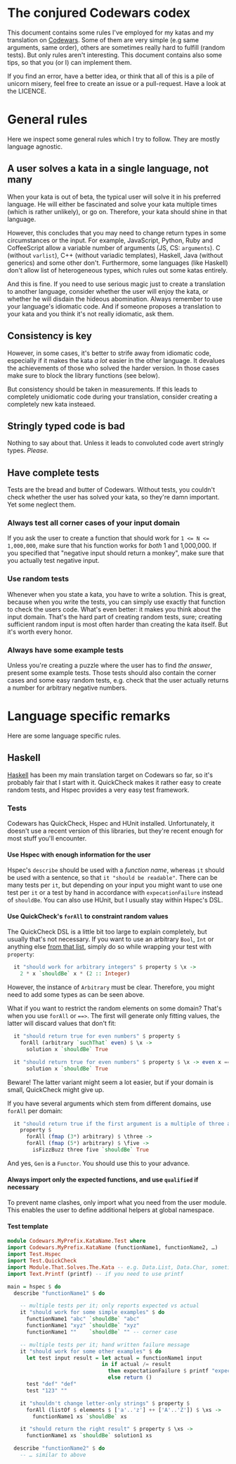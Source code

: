 # The conjured Codewars codex

This document contains some rules I've employed for my katas and my translation on [Codewars]. Some of them are very simple (e.g same arguments, same order), others are sometimes really hard to fulfill (random tests). But only rules aren't interesting. This document contains also some tips, so that you (or I) can implement them.

If you find an error, have a better idea, or think that all of this is a pile of unicorn misery, feel free to create an issue or a pull-request. Have a look at the LICENCE.

# General rules
Here we inspect some general rules which I try to follow. They are mostly language agnostic.

## A user solves a kata in a single language, not many
When your kata is out of beta, the typical user will solve it in his preferred language. He will either be fascinated and solve your kata multiple times (which is rather unlikely), or go on. Therefore, your kata should shine in that language.

However, this concludes that you may need to change return types in some circumstances or the input. For example, JavaScript, Python, Ruby and CoffeeScript allow a variable number of  arguments (JS, CS: `arguments`). C (without `varlist`), C++ (without variadic templates), Haskell, Java (without generics) and some other don't. Furthermore, some languages (like Haskell) don't allow list of heterogeneous types, which rules out some katas entirely.

And this is fine. If you need to use serious magic just to create a translation to another language, consider whether the user will enjoy the kata, or whether he will disdain the hideous abomination. Always remember to use your language's idiomatic code. And if someone proposes a translation to your kata and you think it's not really idiomatic, ask them.

## Consistency is key
However, in some cases, it's better to strife away from idiomatic code, especially if it makes the kata _a lot_ easier in the other language. It devalues the achievements of those who solved the harder version. In those cases make sure to block the library functions (see below).

But consistency should be taken in measurements. If this leads to completely unidiomatic code during your translation, consider creating a completely new kata insteaed.

## Stringly typed code is bad
Nothing to say about that. Unless it leads to convoluted code avert stringly types. _Please._

## Have complete tests
Tests are the bread and butter of Codewars. Without tests, you couldn't check whether the user has solved your kata, so they're damn important. Yet some neglect them.

### Always test all corner cases of your input domain
If you ask the user to create a function that should work for `1 <= N <=  1,000,000`, make sure that his function works for _both_ 1 and 1,000,000. If you specified that "negative input should return a monkey", make sure that you actually test negative input.

### Use random tests
Whenever when you state a kata, you have to write a solution. This is great, because when you write the tests, you can simply use exactly that function to check the users code. What's even better: it makes you think about the input domain. That's the hard part of creating random tests, sure; creating sufficient random input is most often harder than creating the kata itself. But it's worth every honor.

### Always have some example tests
Unless you're creating a puzzle where the user has to find _the answer_, present some example tests. Those tests should also contain the corner cases and some easy random tests, e.g. check that the user actually returns a number for arbitrary negative numbers.

# Language specific remarks
Here are some language specific rules.

## Haskell
[Haskell](http://www.haskell.org) has been my main translation target on Codewars so far, so it's probably fair that I start with it. QuickCheck makes it rather easy to create random tests, and Hspec provides a very easy test framework.

### Tests
Codewars has QuickCheck, Hspec and HUnit installed. Unfortunately, it doesn't use a recent version of this libraries, but they're recent enough for most stuff you'll encounter.

#### Use Hspec with enough information for the user
Hspec's `describe` should be used with a _function name_, whereas `it` should be used with a sentence, so that `it "should be readable"`. There can be many tests per `it`, but depending on your input you might want to use one test per `it` or a test by hand in accordance with `expecationFailure` instead of `shouldBe`. You can also use HUnit, but I usually stay within Hspec's DSL.

#### Use QuickCheck's `forAll` to constraint random values
The QuickCheck DSL is a little bit too large to explain completely, but usually that's not necessary. If you want to use an arbitrary `Bool`, `Int` or anything else [from that list](http://hackage.haskell.org/package/QuickCheck-2.8.1/docs/Test-QuickCheck-Arbitrary.html#v:arbitrary), simply do so while wrapping your test with `property`:

```haskell
  it "should work for arbitrary integers" $ property $ \x ->
    2 * x `shouldBe` x * (2 :: Integer)
```
However, the instance of `Arbitrary` must be clear. Therefore, you might need to add some types as can be seen above.

What if you want to restrict the random elements on some domain? That's when you use `forAll` or `==>`. The first will generate only fitting values, the latter will discard values that don't fit:
```haskell
  it "should return true for even numbers" $ property $ 
    forAll (arbitrary `suchThat` even) $ \x ->
      solution x `shouldBe` True

  it "should return true for even numbers" $ property $ \x -> even x ==>    
      solution x `shouldBe` True
```
Beware! The latter variant might seem a lot easier, but if your domain is small, QuickCheck might give up. 

If you have several arguments which stem from different domains, use `forAll` per domain:

```haskell
  it "should return true if the first argument is a multiple of three and the second one a multiple of five" $ 
    property $ 
      forAll (fmap (3*) arbitrary) $ \three ->
      forAll (fmap (5*) arbitrary) $ \five ->
        isFizzBuzz three five `shouldBe` True
```
And yes, `Gen` is a `Functor`. You should use this to your advance.

#### Always import only the expected functions, and use `qualified` if necessary
To prevent name clashes, only import what you need from the user module. This enables the user to define additional helpers at global namespace.

#### Test template

```haskell
module Codewars.MyPrefix.KataName.Test where
import Codewars.MyPrefix.KataName (functionName1, functionName2, …)
import Test.Hspec
import Test.QuickCheck
import Module.That.Solves.The.Kata -- e.g. Data.List, Data.Char, sometimes qualified
import Text.Printf (printf) -- if you need to use printf

main = hspec $ do
  describe "functionName1" $ do

    -- multiple tests per it; only reports expected vs actual
    it "should work for some simple examples" $ do
      functionName1 "abc" `shouldBe` "abc"
      functionName1 "xyz" `shouldBe` "xyz"
      functionName1 ""    `shouldBe` "" -- corner case

    -- multiple tests per it; hand written failure message
    it "should work for some other examples" $ do
      let test input result = let actual = functionName1 input
                              in if actual /= result 
                                then expectationFailure $ printf "expected \"%s\" on input \"%s\", but got \"%s\"" result input actual
                                else return ()
      test "def" "def"
      test "123" ""

    it "shouldn't change letter-only strings" $ property $
      forAll (listOf $ elements $ ['a'..'z'] ++ ['A'..'Z']) $ \xs ->
        functionName1 xs `shouldBe` xs

    it "should return the right result" $ property $ \xs ->
      functionName1 xs `shouldBe` solution1 xs

  describe "functionName2" $ do 
    -- … similar to above
```

 [Codewars]: http://www.codewars.com
